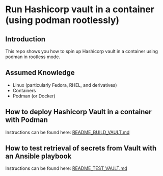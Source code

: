 # Run Hashicorp vault in a container (using podman rootlessly)

## Introduction

This repo shows you how to spin up Hashicorp vault in a container using podman in rootless mode.

## Assumed Knowledge

- Linux (particularly Fedora, RHEL, and derivatives)
- Containers
- Podman (or Docker)

## How to deploy Hashicorp Vault in a container with Podman

Instructions can be found here:
[README_BUILD_VAULT.md](README_BUILD_VAULT.md)

## How to test retrieval of secrets from Vault with an Ansible playbook

Instructions can be found here:
[README_TEST_VAULT.md](README_TEST_VAULT.md)

